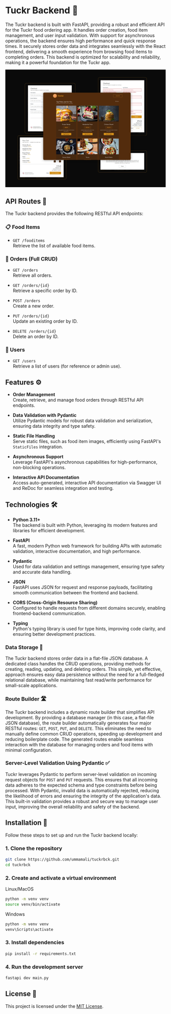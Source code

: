 # Tuckr Backend 🍔

The Tuckr backend is built with FastAPI, providing a robust and efficient API for the Tuckr food ordering app. It handles order creation, food item management, and user input validation. With support for asynchronous operations, the backend ensures high performance and quick response times. It securely stores order data and integrates seamlessly with the React frontend, delivering a smooth experience from browsing food items to completing orders. This backend is optimized for scalability and reliability, making it a powerful foundation for the Tuckr app.

<img alt="Project Frontend Preview" src="./preview.jpg"/>

## API Routes 📡

The Tuckr backend provides the following RESTful API endpoints:

### 📋 Food Items

- `GET /fooditems`  
  Retrieve the list of available food items.

### 🛒 Orders (Full CRUD)

- `GET /orders`  
  Retrieve all orders.

- `GET /orders/{id}`  
  Retrieve a specific order by ID.

- `POST /orders`  
  Create a new order.

- `PUT /orders/{id}`  
  Update an existing order by ID.

- `DELETE /orders/{id}`  
  Delete an order by ID.

### 👥 Users

- `GET /users`  
  Retrieve a list of users (for reference or admin use).


## Features ⚙️

- **Order Management**  
  Create, retrieve, and manage food orders through RESTful API endpoints.

- **Data Validation with Pydantic**  
  Utilize Pydantic models for robust data validation and serialization, ensuring data integrity and type safety.

- **Static File Handling**  
  Serve static files, such as food item images, efficiently using FastAPI's `StaticFiles` integration.

- **Asynchronous Support**  
  Leverage FastAPI's asynchronous capabilities for high-performance, non-blocking operations.

- **Interactive API Documentation**  
  Access auto-generated, interactive API documentation via Swagger UI and ReDoc for seamless integration and testing.

## Technologies 🛠️

- **Python 3.11+**  
  The backend is built with Python, leveraging its modern features and libraries for efficient development.

- **FastAPI**  
  A fast, modern Python web framework for building APIs with automatic validation, interactive documentation, and high performance.

- **Pydantic**  
  Used for data validation and settings management, ensuring type safety and accurate data handling.

- **JSON**  
  FastAPI uses JSON for request and response payloads, facilitating smooth communication between the frontend and backend.

- **CORS (Cross-Origin Resource Sharing)**  
  Configured to handle requests from different domains securely, enabling frontend-backend communication.

- **Typing**  
  Python's typing library is used for type hints, improving code clarity, and ensuring better development practices.

### Data Storage 💾

The Tuckr backend stores order data in a flat-file JSON database. A dedicated class handles the CRUD operations, providing methods for creating, reading, updating, and deleting orders. This simple, yet effective, approach ensures easy data persistence without the need for a full-fledged relational database, while maintaining fast read/write performance for small-scale applications.

### Route Builder 🛣️

The Tuckr backend includes a dynamic route builder that simplifies API development. By providing a database manager (in this case, a flat-file JSON database), the route builder automatically generates four major RESTful routes: `GET`, `POST`, `PUT`, and `DELETE`. This eliminates the need to manually define common CRUD operations, speeding up development and reducing boilerplate code. The generated routes enable seamless interaction with the database for managing orders and food items with minimal configuration.

### Server-Level Validation Using Pydantic ✅

Tuckr leverages Pydantic to perform server-level validation on incoming request objects for `POST` and `PUT` requests. This ensures that all incoming data adheres to the expected schema and type constraints before being processed. With Pydantic, invalid data is automatically rejected, reducing the likelihood of errors and ensuring the integrity of the application's data. This built-in validation provides a robust and secure way to manage user input, improving the overall reliability and safety of the backend.

## Installation 🚀

Follow these steps to set up and run the Tuckr backend locally:


### 1. Clone the repository

```bash
git clone https://github.com/ummamali/tuckrbck.git
cd tuckrbck
```
### 2. Create and activate a virtual environment

Linux/MacOS
```bash
python -m venv venv
source venv/bin/activate 
```

Windows
```bash
python -m venv venv
venv\Scripts\activate
```
### 3. Install dependencies

```bash
pip install -r requirements.txt
```

### 4. Run the development server

```bash
fastapi dev main.py
```

## License 📄

This project is licensed under the [MIT License](https://opensource.org/licenses/MIT).



